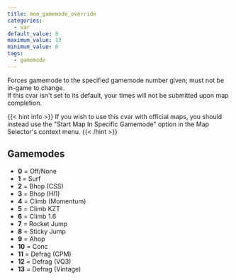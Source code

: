 ```yaml
---
title: mom_gamemode_override
categories:
  - var
default_value: 0
maximum_value: 13
minimum_value: 0
tags:
  - gamemode
---
```


Forces gamemode to the specified gamemode number given; must not be in-game to change.  
If this cvar isn't set to its default, your times will not be submitted upon map completion.

{{< hint info >}}
If you wish to use this cvar with official maps, you should instead use the "Start Map In Specific Gamemode" option in the Map Selector's context menu.
{{< /hint >}}

## Gamemodes

- **0** = Off/None
- **1** = Surf
- **2** = Bhop (CSS)
- **3** = Bhop (Hl1)
- **4** = Climb (Momentum)
- **5** = Climb KZT
- **6** = Climb 1.6
- **7** = Rocket Jump
- **8** = Sticky Jump
- **9** = Ahop
- **10** = Conc
- **11** = Defrag (CPM)
- **12** = Defrag (VQ3)
- **13** = Defrag (Vintage)
